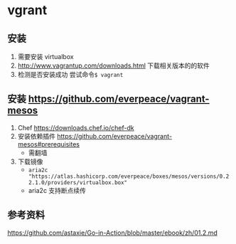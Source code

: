 # vgrant 

## 安装

1. 需要安装 virtualbox
2. <http://www.vagrantup.com/downloads.html> 下载相关版本的的软件
3. 检测是否安装成功 尝试命令`$ vagrant`


## 安装 <https://github.com/everpeace/vagrant-mesos>

1. Chef <https://downloads.chef.io/chef-dk>
2. 安装依赖插件 <https://github.com/everpeace/vagrant-mesos#prerequisites>
    - 需翻墙
3. 下载镜像
    - `aria2c "https://atlas.hashicorp.com/everpeace/boxes/mesos/versions/0.22.1.0/providers/virtualbox.box"`
    - aria2c 支持断点续传

## 参考资料
<https://github.com/astaxie/Go-in-Action/blob/master/ebook/zh/01.2.md>